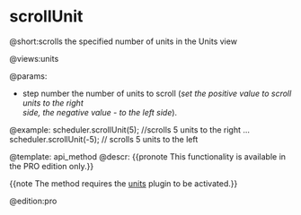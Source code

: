 scrollUnit
=============

@short:scrolls the specified number of units in the Units view

@views:units
	

@params:
- step	number	the number of units to scroll (<i>set the positive value to scroll units to the right <br> side,  the negative value - to the left side</i>). 


@example:
scheduler.scrollUnit(5);  //scrolls 5 units to the right 
...
scheduler.scrollUnit(-5); // scrolls 5 units to the left 

@template:	api_method
@descr:
{{pronote This functionality is available in the PRO edition only.}}

{{note The method requires the [units](extensions_list.md#units) plugin to be activated.}}

@edition:pro